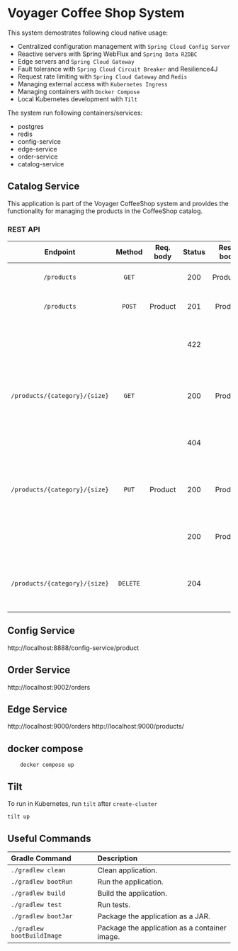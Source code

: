 # Voyager Coffee Shop System

This system demostrates following cloud native usage:
* Centralized configuration management with `Spring Cloud Config Server`
* Reactive servers with Spring WebFlux and `Spring Data R2DBC`
* Edge servers and `Spring Cloud Gateway`
* Fault tolerance with `Spring Cloud Circuit Breaker` and Resilience4J
* Request rate limiting with `Spring Cloud Gateway` and `Redis`
* Managing external access with `Kubernetes Ingress`
* Managing containers with `Docker Compose`
* Local Kubernetes development with `Tilt`

The system run following containers/services:
* postgres
* redis
* config-service
* edge-service
* order-service
* catalog-service

## Catalog Service

This application is part of the Voyager CoffeeShop system and provides the functionality for managing
the products in the CoffeeShop catalog. 



### REST API

| Endpoint	      | Method   | Req. body  | Status | Resp. body     | Description    		   	     |
|:---------------:|:--------:|:----------:|:------:|:--------------:|:-------------------------------|
| `/products`        | `GET`    |            | 200    | Product[]         | Get all the products in the catalog. |
| `/products`        | `POST`   | Product      | 201    | Product          | Add a new product to the catalog. |
|                 |          |            | 422    |                | A product with the same ISBN already exists. |
| `/products/{category}/{size}` | `GET`    |            | 200    | Product          | Get the product with the given Category & Size. |
|                 |          |            | 404    |                | No product with the given ISBN exists. |
| `/products/{category}/{size}` | `PUT`    | Product      | 200    | Product          | Update the product with the given Category & Size. |
|                 |          |            | 200    | Product          | Create a product with the given ISBN. |
| `/products/{category}/{size}` | `DELETE` |            | 204    |                | Delete the product with the given Category & Size. |



## Config Service
http://localhost:8888/config-service/product

## Order Service
http://localhost:9002/orders

## Edge Service
http://localhost:9000/orders
http://localhost:9000/products/

## docker compose
```
    docker compose up
```

## Tilt

To run in Kubernetes, run `tilt` after `create-cluster`
```
tilt up
```

## Useful Commands

| Gradle Command	         | Description                                   |
|:---------------------------|:----------------------------------------------|
| `./gradlew clean`        | Clean  application.                          |:----------------------------------------------|
| `./gradlew bootRun`        | Run the application.                          |
| `./gradlew build`          | Build the application.                        |
| `./gradlew test`           | Run tests.                                    |
| `./gradlew bootJar`        | Package the application as a JAR.             |
| `./gradlew bootBuildImage` | Package the application as a container image. |
